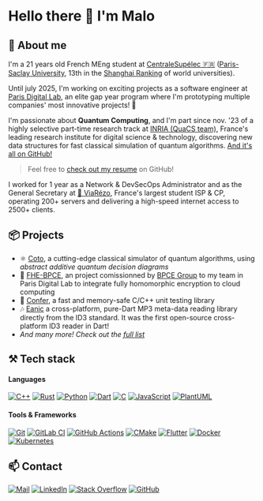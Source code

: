 # Hello there 👋 I'm Malo

## 🤖 About me

I'm a 21 years old French MEng student at [CentraleSupélec 🇫🇷](https://www.centralesupelec.fr/en) ([Paris-Saclay University](https://www.universite-paris-saclay.fr/en), 13th in the [Shanghai Ranking](https://www.shanghairanking.com/rankings/arwu/2025) of world universities).

Until july 2025, I'm working on exciting projects as a software engineer at [Paris Digital Lab](https://paris-digital-lab.com/), an elite gap year program where I'm prototyping multiple companies' most innovative projects! 🚀

I'm passionate about **Quantum Computing**, and I'm part since nov. '23 of a highly selective part-time research track at [INRIA (QuaCS team)](https://www.inria.fr/fr/quacs), France's leading research institute for digital science & technology, discovering new data structures for fast classical simulation of quantum algorithms. [And it's all on GitHub!](https://github.com/maloleroy/coto)

> Feel free to [check out my resume](https://nightly.link/maloleroy/Resume/workflows/dxjoke-tectonic-docker/main/main.zip) on GitHub!

I worked for 1 year as a Network & DevSecOps Administrator and as the General Secretary at [🛜 ViaRézo](https://viarezo.fr), France's largest student ISP & CP, operating 200+ servers and delivering a high-speed internet access to 2500+ clients.

## 📦 Projects

- ⚛️ [Coto](https://github.com/maloleroy/coto), a cutting-edge classical simulator of quantum algorithms, using *abstract additive quantum decision diagrams*
- 🦀 [FHE-BPCE](https://github.com/maloleroy/fhe-bpce), an project comissionned by [BPCE Group](https://en.m.wikipedia.org/wiki/BPCE_Group) to my team in Paris Digital Lab to integrate fully homomorphic encryption to cloud computing
- 🧪 [Confer](https://github.com/maloleroy/confer), a fast and memory-safe C/C++ unit testing library
- 🎶 [Eanic](https://github.com/maloleroy/eanic) a cross-platform, pure-Dart MP3 meta-data reading library directly from the ID3 standard. It was the first open-source cross-platform ID3 reader in Dart!
- *And many more! Check out the [full list](https://github.com/maloleroy?tab=repositories)*

## ⚒️ Tech stack

#### Languages

[![C++](https://img.shields.io/badge/C++-%2300599C.svg?logo=c%2B%2B&logoColor=white)](#)
[![Rust](https://img.shields.io/badge/Rust-%23000000.svg?e&logo=rust&logoColor=white)](https://www.rust-lang.org/fr)
[![Python](https://img.shields.io/badge/Python-3776AB?logo=python&logoColor=fff)](https://python.org)
[![Dart](https://img.shields.io/badge/Dart-2BB6F6.svg?logo=dart&logoColor=white)](https://dart.dev/)
[![C](https://img.shields.io/badge/C-00599C?logo=c&logoColor=white)](#)
[![JavaScript](https://img.shields.io/badge/JavaScript-F7DF1E?logo=javascript&logoColor=000)](#)
[![PlantUML](https://img.shields.io/badge/PlantUML-FABD14?logo=uml&logoColor=000)](http://www.plantuml.com/)

#### Tools & Frameworks

[![Git](https://img.shields.io/badge/Git-F05032?logo=git&logoColor=fff)](https://git-scm.com/)
[![GitLab CI](https://img.shields.io/badge/GitLab%20CI-FC6D26?logo=gitlab&logoColor=fff)](https://docs.gitlab.com/ci/)
[![GitHub Actions](https://img.shields.io/badge/GitHub_Actions-2088FF?logo=github-actions&logoColor=white)](https://docs.github.com/en/actions)
[![CMake](https://img.shields.io/badge/CMake-3EAE2B?logo=cmake&logoColor=fff)](https://flutter.dev/)
[![Flutter](https://img.shields.io/badge/Flutter-46D1FD?logo=flutter&logoColor=fff)](https://flutter.dev/)
[![Docker](https://img.shields.io/badge/Docker-2496ED?logo=docker&logoColor=fff)](https://www.docker.com/)
[![Kubernetes](https://img.shields.io/badge/Kubernetes-326CE5?logo=kubernetes&logoColor=fff)](https://kubernetes.io/)

## 📫 Contact

[![Mail](https://custom-icon-badges.demolab.com/badge/Outlook-0078D4?logo=mail&logoColor=fff)](mailto:malo.leroy@student-cs.fr)
[![LinkedIn](https://custom-icon-badges.demolab.com/badge/LinkedIn-0A66C2?logo=linkedin-white&logoColor=fff)](https://www.linkedin.com/in/leroy-malo/)
[![Stack Overflow](https://img.shields.io/badge/-Stack%20Overflow-FE7A16?logo=stack-overflow&logoColor=white)](https://stackoverflow.com/users/11686234/malo-leroy)
[![GitHub](https://img.shields.io/badge/GitHub-%23121011.svg?logo=github&logoColor=white)](https://github.com/maloleroy)
